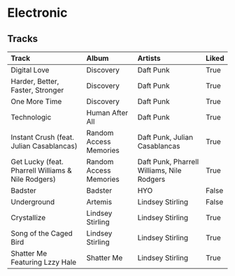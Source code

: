 # Electronic

## Tracks

| Track                                              | Album                  | Artists                                    | Liked   |
|:---------------------------------------------------|:-----------------------|:-------------------------------------------|:--------|
| Digital Love                                       | Discovery              | Daft Punk                                  | True    |
| Harder, Better, Faster, Stronger                   | Discovery              | Daft Punk                                  | True    |
| One More Time                                      | Discovery              | Daft Punk                                  | True    |
| Technologic                                        | Human After All        | Daft Punk                                  | True    |
| Instant Crush (feat. Julian Casablancas)           | Random Access Memories | Daft Punk, Julian Casablancas              | True    |
| Get Lucky (feat. Pharrell Williams & Nile Rodgers) | Random Access Memories | Daft Punk, Pharrell Williams, Nile Rodgers | True    |
| Badster                                            | Badster                | HYO                                        | False   |
| Underground                                        | Artemis                | Lindsey Stirling                           | False   |
| Crystallize                                        | Lindsey Stirling       | Lindsey Stirling                           | True    |
| Song of the Caged Bird                             | Lindsey Stirling       | Lindsey Stirling                           | True    |
| Shatter Me Featuring Lzzy Hale                     | Shatter Me             | Lindsey Stirling                           | True    |